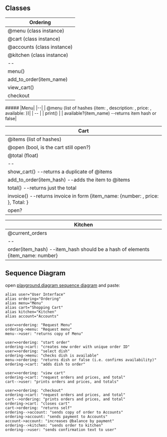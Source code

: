 ## Classes

|Ordering|
|--|
| @menu (class instance)|
| @cart (class instance)|
| @accounts (class instance)|
| @kitchen (class instance)|
|--|
|menu()|
|add_to_order(item_name)|
|view_cart()|
|checkout|

\#####
|Menu|
|--|
| @menu (list of hashes {item: , description: , price: , available: })|
| -- |
| print() |
| available?(item_name) --returns item hash or false|


|Cart|
|--|
| @items (list of hashes)|
| @open (bool, is the cart still open?)|
| @total (float) |
|--|
|show_cart() --returns a duplicate of @items|
|add_to_order(item_hash) --adds the item to @items|
|total() --returns just the total|
|invoice() --returns invoice in form {item_name: {number: , price: }, Total: }|
|open?|

|Kitchen|
|--|
|@current_orders|
|--|
|order(item_hash) --item_hash should be a hash of elements {item_name: number}|

## Sequence Diagram

  

open [playground.diagram sequence diagram](https://playground.diagram.codes/d/sequence) and paste:

    alias user="User Interface"
    alias ordering="Ordering"
    alias menu="Menu"
    alias cart="Shopping Cart"
    alias kitchen="Kitchen"
    alias account="Accounts"
    
    user=>ordering: "Request Menu"
    ordering->menu: "Request menu"
    menu-->user: "returns copy of Menu"
    
    user=>ordering: "start order"
    ordering->cart: "creates new order with unique order ID"
    user=>ordering: "select dish"
    ordering->menu: "checks dish is available"
    menu->ordering: "returns dish or false (i.e. confirms availability)"
    ordering->cart: "adds dish to order"
    
    user=>ordering: "view cart"
    ordering->cart: "request orders and prices, and total"
    cart-->user: "prints orders and prices, and totals"
    
    user=>ordering: "checkout"
    ordering->cart: "request orders and prices, and total"
    cart-->ordering: "prints orders and prices, and total"
    ordering->cart: "closes cart"
    cart->ordering: "returns self"
    ordering-->account: "sends copy of order to Accounts"
    ordering->account: "sends payment to Accounts"
    account->account: "increases @balance by payment"
    ordering-->kitchen: "sends order to kitchen"
    ordering-->user: "sends confirmation text to user"
